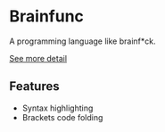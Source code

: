 # Brainfunc

A programming language like brainf\*ck.

[See more detail](https://github.com/shuzaei/brainfunc/)

## Features

- Syntax highlighting
- Brackets code folding
